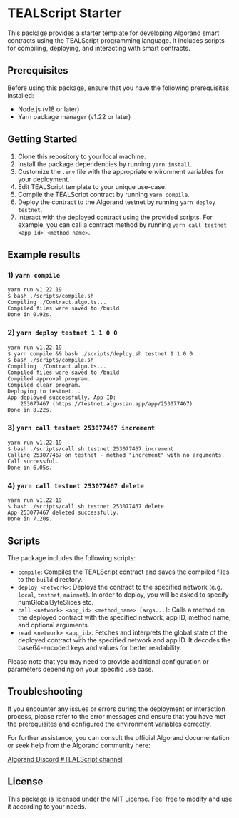 # TEALScript Starter

This package provides a starter template for developing Algorand smart contracts
using the TEALScript programming language. It includes scripts for compiling,
deploying, and interacting with smart contracts.

## Prerequisites

Before using this package, ensure that you have the following prerequisites
installed:

- Node.js (v18 or later)
- Yarn package manager (v1.22 or later)

## Getting Started

1. Clone this repository to your local machine.
2. Install the package dependencies by running `yarn install`.
3. Customize the `.env` file with the appropriate environment variables for your
   deployment.
4. Edit TEALScript template to your unique use-case.
5. Compile the TEALScript contract by running `yarn compile`.
6. Deploy the contract to the Algorand testnet by running `yarn deploy testnet`.
7. Interact with the deployed contract using the provided scripts. For example,
   you can call a contract method by running
   `yarn call testnet <app_id> <method_name>`.

## Example results

### 1) `yarn compile`

```
yarn run v1.22.19
$ bash ./scripts/compile.sh
Compiling ./Contract.algo.ts...
Compiled files were saved to /build
Done in 0.92s.
```

### 2) `yarn deploy testnet 1 1 0 0`

```
yarn run v1.22.19
$ yarn compile && bash ./scripts/deploy.sh testnet 1 1 0 0
$ bash ./scripts/compile.sh
Compiling ./Contract.algo.ts...
Compiled files were saved to /build
Compiled approval program.
Compiled clear program.
Deploying to testnet...
App deployed successfully. App ID:
    253077467 (https://testnet.algoscan.app/app/253077467)
Done in 8.22s.
```

### 3) `yarn call testnet 253077467 increment`

```
yarn run v1.22.19
$ bash ./scripts/call.sh testnet 253077467 increment
Calling 253077467 on testnet - method "increment" with no arguments.
Call successful.
Done in 6.05s.
```

### 4) `yarn call testnet 253077467 delete`

```
yarn run v1.22.19
$ bash ./scripts/call.sh testnet 253077467 delete
App 253077467 deleted successfully.
Done in 7.20s.
```

## Scripts

The package includes the following scripts:

- `compile`: Compiles the TEALScript contract and saves the compiled files to
  the `build` directory.
- `deploy <network>`: Deploys the contract to the specified network (e.g.
  `local`, `testnet`, `mainnet`). In order to deploy, you will be asked to
  specify numGlobalByteSlices etc.
- `call <network> <app_id> <method_name> [args...]`: Calls a method on the
  deployed contract with the specified network, app ID, method name, and
  optional arguments.
- `read <network> <app_id>`: Fetches and interprets the global state of the
  deployed contract with the specified network and app ID. It decodes the
  base64-encoded keys and values for better readability.

Please note that you may need to provide additional configuration or parameters
depending on your specific use case.

## Troubleshooting

If you encounter any issues or errors during the deployment or interaction
process, please refer to the error messages and ensure that you have met the
prerequisites and configured the environment variables correctly.

For further assistance, you can consult the official Algorand documentation or
seek help from the Algorand community here:

[Algorand Discord #TEALScript channel](https://discord.com/channels/491256308461207573/1092416216431329281)

## License

This package is licensed under the [MIT License](LICENSE). Feel free to modify
and use it according to your needs.
